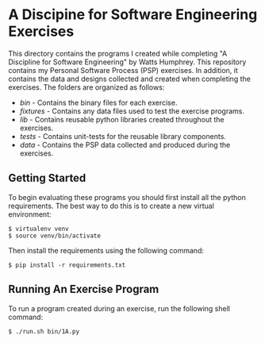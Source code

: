 # A Discipine for Software Engineering Exercises

This directory contains the programs I created while completing "A Discipline
for Software Engineering" by Watts Humphrey. This repository contains my
Personal Software Process (PSP) exercises. In addition, it contains the data
and designs collected and created when completing the exercises. The folders
are organized as follows:

* _bin_ - Contains the binary files for each exercise.
* _fixtures_ - Contains any data files used to test the exercise programs.
* _lib_ - Contains reusable python libraries created throughout the exercises.
* _tests_ - Contains unit-tests for the reusable library components.
* _data_ - Contains the PSP data collected and produced during the exercises.

## Getting Started

To begin evaluating these programs you should first install all the python
requirements. The best way to do this is to create a new virtual environment:

```shell
$ virtualenv venv
$ source venv/bin/activate
```

Then install the requirements using the following command:

```shell
$ pip install -r requirements.txt
```

## Running An Exercise Program

To run a program created during an exercise, run the following shell command:

```shell
$ ./run.sh bin/1A.py
```
